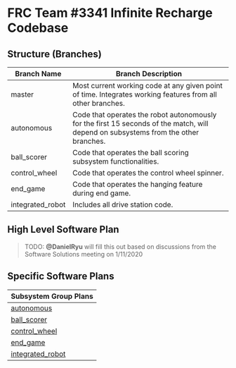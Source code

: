 # FRC Team #3341 Infinite Recharge Codebase

## Structure (Branches)

| Branch Name      | Branch Description                                           |
| ---------------- | ------------------------------------------------------------ |
| master           | Most current working code at any given point of time. Integrates working features from all other branches. |
| autonomous       | Code that operates the robot autonomously for the first 15 seconds of the match, will depend on subsystems from  the other branches. |
| ball_scorer      | Code that operates the ball scoring subsystem functionalities. |
| control_wheel    | Code that operates the control wheel spinner.                |
| end_game         | Code that operates the hanging feature during end game.      |
| integrated_robot | Includes all drive station code.                             |

## High Level Software Plan

> TODO: **@DanielRyu** will fill this out based on discussions from the Software Solutions meeting on 1/11/2020

## Specific Software Plans

| Subsystem Group Plans                   |
| --------------------------------------- |
| [autonomous](autonomous.md)             |
| [ball_scorer](ball_scorer.md)           |
| [control_wheel]()                       |
| [end_game](end_game.md)                 |
| [integrated_robot](integrated_robot.md) |
